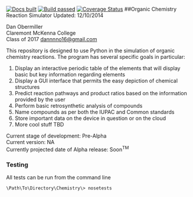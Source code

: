 [![Docs built](https://readthedocs.org/projects/chemistry/badge/?version=latest)](http://chemistry.readthedocs.org/en/latest/)
[![Build passed](https://travis-ci.org/Dannnno/Chemistry.svg?branch=master)](https://travis-ci.org/Dannnno/Chemistry)
[![Coverage Status](https://coveralls.io/repos/Dannnno/Chemistry/badge.png)](https://coveralls.io/r/Dannnno/Chemistry)
##Organic Chemistry Reaction Simulator
Updated: 12/10/2014   

Dan Obermiller  
Claremont McKenna College  
Class of 2017 
dannnno16@gmail.com

This repository is designed to use Python in the simulation of organic chemistry reactions.  The program has several specific goals in particular:

1. Display an interactive periodic table of the elements that will display basic but key information regarding elements
2. Display a GUI interface that permits the easy depiction of chemical structures
3. Predict reaction pathways and product ratios based on the information provided by the user
4. Perform basic retrosynthetic analysis of compounds
5. Name compounds as per both the IUPAC and Common standards
6. Store important data on the device in question or on the cloud
7. More cool stuff TBD
    
Current stage of development: Pre-Alpha  
Current version: NA  
Currently projected date of Alpha release: Soon<sup>TM</sup>


### Testing

All tests can be run from the command line

    \Path\To\Directory\Chemistry\> nosetests